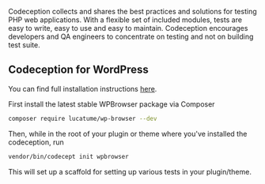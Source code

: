 Codeception collects and shares the best practices and solutions for testing PHP web applications. With a flexible set of included modules, tests are easy to write, easy to use and easy to maintain. Codeception encourages developers and QA engineers to concentrate on testing and not on building test suite.

## Codeception for WordPress

You can find full installation instructions [here](https://codeception.com/for/wordpress).

First install the latest stable WPBrowser package via Composer

```bash
composer require lucatume/wp-browser --dev
```

Then, while in the root of your plugin or theme where you've installed the codeception, run

```bash
vendor/bin/codecept init wpbrowser
```

This will set up a scaffold for setting up various tests in your plugin/theme.
